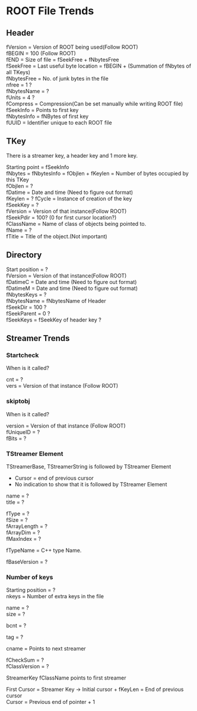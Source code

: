 # ROOT File Trends

## Header

fVersion = Version of ROOT being used(Follow ROOT)  
fBEGIN = 100 (Follow ROOT)  
fEND = Size of file = fSeekFree + fNbytesFree  
fSeekFree = Last useful byte location = fBEGIN + (Summation of fNbytes of all TKeys)  
fNbytesFree = No. of junk bytes in the file  
nfree = 1 ?  
fNbytesName = ?  
fUnits = 4 ?  
fCompress = Compression(Can be set manually while writing ROOT file)  
fSeekInfo = Points to first key  
fNbytesInfo = fNBytes of first key  
fUUID = Identifier unique to each ROOT file  
  
## TKey
There is a streamer key, a header key and 1 more key.  
  
Starting point = fSeekInfo  
fNbytes = fNbytesInfo = fObjlen + fKeylen = Number of bytes occupied by this TKey  
fObjlen = ?  
fDatime = Date and time (Need to figure out format)  
fKeylen = ?
fCycle = Instance of creation of the key  
fSeekKey = ?  
fVersion = Version of that instance(Follow ROOT)  
fSeekPdir = 100? (0 for first cursor location?)  
fClassName = Name of class of objects being pointed to.  
fName = ?  
fTitle = Title of the object.(Not important)  
  
## Directory
  
Start position = ?  
fVersion = Version of that instance(Follow ROOT)  
fDatimeC = Date and time (Need to figure out format)  
fDatimeM = Date and time (Need to figure out format)  
fNbytesKeys = ?  
fNbytesName = fNbytesName of Header  
fSeekDir = 100 ?  
fSeekParent = 0 ?  
fSeekKeys = fSeekKey of header key ?  

## Streamer Trends

### Startcheck
When is it called?  

cnt = ?  
vers = Version of that instance (Follow ROOT)  

### skiptobj
When is it called?  

version = Version of that instance (Follow ROOT)  
fUniqueID = ?  
fBits = ?  

### TStreamer Element
TStreamerBase, TStreamerString is followed by TStreamer Element
- Cursor = end of previous cursor
- No indication to show that it is followed by TStreamer Element  

name = ?  
title = ?  

fType = ?  
fSize = ?  
fArrayLength = ?  
fArrayDim = ?  
fMaxIndex = ?  

fTypeName = C++ type Name.   

fBaseVersion = ?  

### Number of keys

Starting position = ?  
nkeys = Number of extra keys in the file  


name = ?  
size = ?  

bcnt = ?  

tag = ?  

cname = Points to next streamer  

fCheckSum = ?  
fClassVersion = ?  


StreamerKey fClassName points to first streamer  

First Cursor = Streamer Key -> Initial cursor + fKeyLen = End of previous cursor  
Cursor = Previous end of pointer + 1









